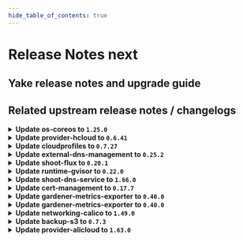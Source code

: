 ```yaml
---
hide_table_of_contents: true
---
```


# Release Notes next

## Yake release notes and upgrade guide

## Related upstream release notes / changelogs


<details>
<summary><b>Update os-coreos to <code>1.25.0</code></b></summary>

# [gardener/gardener-extension-os-coreos]

## 📰 Noteworthy

- `[OPERATOR]` It should be noted that this will **NOT** work for nodes already created with a default time sync service provided by this extension by @nschad [#190]
## ✨ New Features

- `[OPERATOR]` Added option to opt-out of the default ntp configuration provided by this extension. by @nschad [#190]
- `[OPERATOR]` Allow on shoot by shoot basis to override global extension options by @nschad [#192]
## 🐛 Bug Fixes

- `[OPERATOR]` Fixed an RBAC issue when deploying this extension through the Gardener operator. by @Wieneo [#196]
- `[OPERATOR]` Restart ntpd if ntp.conf changes. by @dergeberl [#194]
- `[OPERATOR]` The provision OSC script does not run anymore when the node is rebooting.  by @oliver-goetz [#166]
## 🏃 Others

- `[OPERATOR]` The image repository in the Helm-Chart is updated to point to the current location in Google Artefact Repository (GAR). by @MrBatschner [#168]
- `[OPERATOR]` `extension-os-coreos` no longer supports Shoots with Кubernetes version <= 1.26. by @RadaBDimitrova [#139]

## Helm Charts
- os-coreos: `europe-docker.pkg.dev/gardener-project/releases/charts/gardener/extensions/os-coreos:v1.25.0`
## Container (OCI) Images
- gardener-extension-os-coreos: `europe-docker.pkg.dev/gardener-project/releases/extensions/os-coreos:v1.25.0`


</details>

<details>
<summary><b>Update provider-hcloud to <code>0.6.41</code></b></summary>

# [gardener-extension-provider-hcloud] v0.6.41

</details>

<details>
<summary><b>Update cloudprofiles to <code>0.7.27</code></b></summary>

**Full Changelog**: https://github.com/gardener-community/cloudprofiles/compare/0.7.26...0.7.27

</details>

<details>
<summary><b>Update external-dns-management to <code>0.25.2</code></b></summary>

# [gardener/external-dns-management]

## 🐛 Bug Fixes

- `[USER]` Fix sporadic failing updates on switching entries between simple and weighted routing policy. by @MartinWeindel [#524]

## Helm Charts
- dns-controller-manager: `europe-docker.pkg.dev/gardener-project/releases/charts/dns-controller-manager:v0.25.2`
## Container (OCI) Images
- dns-controller-manager: `europe-docker.pkg.dev/gardener-project/releases/dns-controller-manager:v0.25.2`


</details>

<details>
<summary><b>Update shoot-flux to <code>0.20.1</code></b></summary>

## What's Changed
* Fix lease RBAC by @Wieneo in https://github.com/stackitcloud/gardener-extension-shoot-flux/pull/163


**Full Changelog**: https://github.com/stackitcloud/gardener-extension-shoot-flux/compare/v0.20.0...v0.20.1

</details>

<details>
<summary><b>Update runtime-gvisor to <code>0.22.0</code></b></summary>

# [gardener/gardener-extension-runtime-gvisor]

## 🏃 Others

- `[OPERATOR]` The gVisor binaries were updated to release `20250505.0`. by @Roncossek [#223]

## Helm Charts
- runtime-gvisor: `europe-docker.pkg.dev/gardener-project/releases/charts/gardener/extensions/runtime-gvisor:v0.22.0`
## Container (OCI) Images
- gardener-extension-runtime-gvisor-installation: `europe-docker.pkg.dev/gardener-project/releases/gardener/extensions/runtime-gvisor-installation:v0.22.0`
- gardener-extension-runtime-gvisor: `europe-docker.pkg.dev/gardener-project/releases/gardener/extensions/runtime-gvisor:v0.22.0`


</details>

<details>
<summary><b>Update shoot-dns-service to <code>1.66.0</code></b></summary>

# [gardener/gardener-extension-shoot-dns-service]

## 🐛 Bug Fixes

- `[OPERATOR]` Patch dnsowners CRD with annotation `confirmation.gardener.cloud/deletion=true` before deleting it by @MartinWeindel [#504]

## Helm Charts
- admission-shoot-dns-service-application: `europe-docker.pkg.dev/gardener-project/releases/charts/gardener/extensions/admission-shoot-dns-service-application:v1.66.0`
- admission-shoot-dns-service-runtime: `europe-docker.pkg.dev/gardener-project/releases/charts/gardener/extensions/admission-shoot-dns-service-runtime:v1.66.0`
- shoot-dns-service: `europe-docker.pkg.dev/gardener-project/releases/charts/gardener/extensions/shoot-dns-service:v1.66.0`
## Container (OCI) Images
- gardener-extension-admission-shoot-dns-service: `europe-docker.pkg.dev/gardener-project/releases/gardener/extensions/admission-shoot-dns-service:v1.66.0`
- gardener-extension-shoot-dns-service: `europe-docker.pkg.dev/gardener-project/releases/gardener/extensions/shoot-dns-service:v1.66.0`


</details>

<details>
<summary><b>Update cert-management to <code>0.17.7</code></b></summary>

# [gardener/cert-management]

## ✨ New Features

- `[USER]` Added `cert.gardener.cloud/not-before` annotation and `IssuanceDate` field to `Certificate`. by @marc1404 [#489]
## 🏃 Others

- `[OPERATOR]` Support `cert.gardener.cloud/class` annotation for `issuers` by @MartinWeindel [#512]
## 📖 Documentation

- `[USER]` Documented the correct minimum duration of `Certificate`s assuming the default renewal window of 30 days. by @marc1404 [#495]

## Helm Charts
- cert-controller-manager: `europe-docker.pkg.dev/gardener-project/releases/charts/cert-controller-manager:v0.17.7`
## Container (OCI) Images
- cert-management: `europe-docker.pkg.dev/gardener-project/releases/cert-controller-manager:v0.17.7`


</details>

<details>
<summary><b>Update gardener-metrics-exporter to <code>0.40.0</code></b></summary>

# [gardener/gardener-metrics-exporter]

## 📰 Noteworthy

- `[OPERATOR]` Update Go module dependencies by @chrkl [#128]
## 🏃 Others

- `[OPERATOR]` Add support for `CredentialsBinding` to identify shoot cost objects by @vicwicker [#129]

## Container (OCI) Images
- metrics-exporter: `europe-docker.pkg.dev/gardener-project/releases/gardener/metrics-exporter:0.40.0`


</details>

<details>
<summary><b>Update gardener-metrics-exporter to <code>0.40.0</code></b></summary>

# [gardener/gardener-metrics-exporter]

## 📰 Noteworthy

- `[OPERATOR]` Update Go module dependencies by @chrkl [#128]
## 🏃 Others

- `[OPERATOR]` Add support for `CredentialsBinding` to identify shoot cost objects by @vicwicker [#129]

## Container (OCI) Images
- metrics-exporter: `europe-docker.pkg.dev/gardener-project/releases/gardener/metrics-exporter:0.40.0`


</details>

<details>
<summary><b>Update networking-calico to <code>1.49.0</code></b></summary>

# [gardener/gardener-extension-networking-calico]

## 🏃 Others

- `[DEVELOPER]` migrate CICD-Pipelines to GitHub-Actions by @ccwienk [#668]
- `[OPERATOR]` The healthcheck controller is now removed. by @axel7born [#649]


</details>

<details>
<summary><b>Update backup-s3 to <code>0.7.3</code></b></summary>

## General Changes

* Fix extension runtime RBAC (#17) @Wieneo
* include sbom in container image (#16) @mac641


</details>

<details>
<summary><b>Update provider-alicloud to <code>1.63.0</code></b></summary>

# [gardener/gardener-extension-provider-alicloud]

## 🐛 Bug Fixes

- `[OPERATOR]` Admission controller will be deployed with the `LEADER_ELECTION_NAMESPACE` environment variable set to the pod namespace by @plkokanov [#801]
## 🏃 Others

- `[OPERATOR]` The provider-alicloud extension does now support shoot clusters with Kubernetes version 1.33. You should consider the [Kubernetes release notes](https://github.com/kubernetes/kubernetes/blob/master/CHANGELOG/CHANGELOG-1.33.md) before upgrading to 1.33. by @plkokanov [#800]
- `[OPERATOR]` Memory and CPU resource limits have been removed from provider-alicloud extension chart templates. by @kevin-lacoo [#799]
- `[OPERATOR]` Fixed an issue that caused a `field.Path{...}` structure to be displayed in the error message shown when the CIDR validation of `shoot.spec.networking.{nodes,pods,services}` fields fails, instead of the actual incorrect value. by @plkokanov [#802]

## Helm Charts
- admission-alicloud-application: `europe-docker.pkg.dev/gardener-project/releases/charts/gardener/extensions/admission-alicloud-application:v1.63.0`
- admission-alicloud-runtime: `europe-docker.pkg.dev/gardener-project/releases/charts/gardener/extensions/admission-alicloud-runtime:v1.63.0`
- provider-alicloud: `europe-docker.pkg.dev/gardener-project/releases/charts/gardener/extensions/provider-alicloud:v1.63.0`
## Container (OCI) Images
- gardener-extension-admission-alicloud: `europe-docker.pkg.dev/gardener-project/releases/gardener/extensions/admission-alicloud:v1.63.0`
- gardener-extension-provider-alicloud: `europe-docker.pkg.dev/gardener-project/releases/gardener/extensions/provider-alicloud:v1.63.0`


</details>
